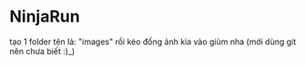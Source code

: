 # NinjaRun
tạo 1 folder tên là: "images"
rồi kéo đống ảnh kia vào giùm nha
(mới dùng git nên chưa biết :)_)
